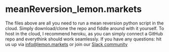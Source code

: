 # meanReversion_lemon.markets

The files above are all you need to run a mean reversion python script in the cloud. Simply download/clone the repo and fiddle around with it yourself.
To host in the cloud, I recommend heroku, as you can simply connect a GitHub repo and everythink should work seamlessly. 
If you have any questions: hit us up via info@lemon.markets or join our [Slack community](https://lemonmarketscommunity.slack.com/join/shared_invite/zt-i7prqmed-pmioXk6h3SiUsMA_c9Nj7w#/ "lemon.markets Slack community")
